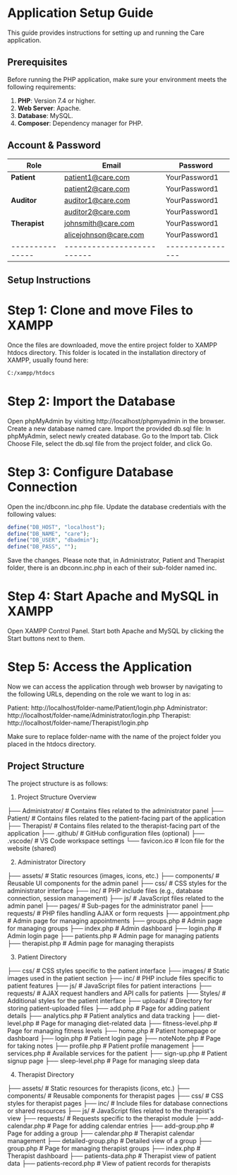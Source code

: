


# Application Setup Guide

This guide provides instructions for setting up and running the Care application.

## Prerequisites

Before running the PHP application, make sure your environment meets the following requirements:

1. **PHP**: Version 7.4 or higher.
2. **Web Server**: Apache.
3. **Database**: MySQL.
4. **Composer**: Dependency manager for PHP.

## Account & Password

| Role          | Email                    | Password       |
|---------------|--------------------------|----------------|
| **Patient**   | patient1@care.com        | YourPassword1  |
|               | patient2@care.com        | YourPassword1  |
| **Auditor**   | auditor1@care.com        | YourPassword1  |
|               | auditor2@care.com        | YourPassword1  |
| **Therapist** | johnsmith@care.com       | YourPassword1  |
|               | alicejohnson@care.com    | YourPassword1  |
|---------------|--------------------------|----------------|

## Setup Instructions

# Step 1: Clone and move Files to XAMPP

Once the files are downloaded, move the entire project folder to XAMPP htdocs directory. This folder is located in the installation directory of XAMPP, usually found here:
```bash
C:/xampp/htdocs
```

# Step 2: Import the Database
Open phpMyAdmin by visiting http://localhost/phpmyadmin in the browser.
Create a new database named care.
Import the provided db.sql file:
In phpMyAdmin, select newly created database.
Go to the Import tab.
Click Choose File, select the db.sql file from the project folder, and click Go.

# Step 3: Configure Database Connection
Open the inc/dbconn.inc.php file.
Update the database credentials with the following values:
```php
define("DB_HOST", "localhost");
define("DB_NAME", "care");
define("DB_USER", "dbadmin");
define("DB_PASS", "");
```
Save the changes.
Please note that, in Administrator, Patient and Therapist folder, there is an dbconn.inc.php in each of their sub-folder named inc.

# Step 4: Start Apache and MySQL in XAMPP
Open XAMPP Control Panel.
Start both Apache and MySQL by clicking the Start buttons next to them.

# Step 5: Access the Application
Now we can access the application through web browser by navigating to the following URLs, depending on the role we want to log in as:

Patient: http://localhost/folder-name/Patient/login.php
Administrator: http://localhost/folder-name/Administrator/login.php
Therapist: http://localhost/folder-name/Therapist/login.php

Make sure to replace folder-name with the name of the project folder you placed in the htdocs directory.


## Project Structure

The project structure is as follows:

1. Project Structure Overview

├── Administrator/      # Contains files related to the administrator panel
├── Patient/            # Contains files related to the patient-facing part of the application
├── Therapist/          # Contains files related to the therapist-facing part of the application
├── .github/            # GitHub configuration files (optional)
├── .vscode/            # VS Code workspace settings
└── favicon.ico         # Icon file for the website (shared)

2. Administrator Directory

├── assets/               # Static resources (images, icons, etc.)
├── components/           # Reusable UI components for the admin panel
├── css/                  # CSS styles for the administrator interface
├── inc/                  # PHP include files (e.g., database connection, session management)
├── js/                   # JavaScript files related to the admin panel
├── pages/                # Sub-pages for the administrator panel
├── requests/             # PHP files handling AJAX or form requests
├── appointment.php       # Admin page for managing appointments
├── groups.php            # Admin page for managing groups
├── index.php             # Admin dashboard
├── login.php             # Admin login page
├── patients.php          # Admin page for managing patients
├── therapist.php         # Admin page for managing therapists

3. Patient Directory

├── css/                  # CSS styles specific to the patient interface
├── images/               # Static images used in the patient section
├── inc/                  # PHP include files specific to patient features
├── js/                   # JavaScript files for patient interactions
├── requests/             # AJAX request handlers and API calls for patients
├── Styles/               # Additional styles for the patient interface
├── uploads/              # Directory for storing patient-uploaded files
├── add.php               # Page for adding patient details
├── analytics.php         # Patient analytics and data tracking
├── diet-level.php        # Page for managing diet-related data
├── fitness-level.php     # Page for managing fitness levels
├── home.php              # Patient homepage or dashboard
├── login.php             # Patient login page
├── noteNote.php          # Page for taking notes
├── profile.php           # Patient profile management
├── services.php          # Available services for the patient
├── sign-up.php           # Patient signup page
├── sleep-level.php       # Page for managing sleep data

4. Therapist Directory

├── assets/               # Static resources for therapists (icons, etc.)
├── components/           # Reusable components for therapist pages
├── css/                  # CSS styles for therapist pages
├── inc/                  # Include files for database connections or shared resources
├── js/                   # JavaScript files related to the therapist's view
├── requests/             # Requests specific to the therapist module
├── add-calendar.php      # Page for adding calendar entries
├── add-group.php         # Page for adding a group
├── calendar.php          # Therapist calendar management
├── detailed-group.php    # Detailed view of a group
├── group.php             # Page for managing therapist groups
├── index.php             # Therapist dashboard
├── patients-data.php     # Therapist view of patient data
├── patients-record.php   # View of patient records for therapists



